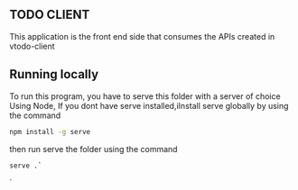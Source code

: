 ## TODO CLIENT
This application is the front end side that consumes the APIs created in vtodo-client


## Running locally
To run this program, you have to serve this folder with a server of choice
Using Node, If you dont have serve installed,iInstall serve globally by using
the command

```sh
npm install -g serve


```
 

then run serve the folder using the command

```sh
serve .`


```
 `

